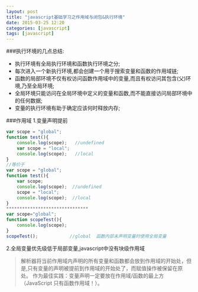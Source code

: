 ```yaml
---
layout: post
title: "javascript基础学习之作用域与闭包&执行环境"
date: 2015-03-25 12:20
categories: [javascript]
tags: [javascript]
---
```


###执行环境的几点总结:
 * 执行环境有全局执行环境和函数执行环境之分;
 * 每次进入一个新执行环境,都会创建一个用于搜索变量和函数的作用域链;
 * 函数的局部环境不仅有权访问函数作用域中的变量,而且有权访问其包含(父)环境,乃至全局环境;
 * 全局环境只能访问在全局环境中定义的变量和函数,而不能直接访问局部环境中的任何数据;
 * 变量的执行环境有助于确定应该何时释放内存;

###作用域
1.变量声明提前

```js
var scope = "global";
function test(){
	console.log(scope);   //undefined
	var scope = "local";
	console.log(scope);   //local
}
//等价于
var scope = "global";
function test(){
	var scope;
	console.log(scope);  //undefined
	scope = "local";
	console.log(scope);  //local
}
*******************************
var scope="global";
function scopeTest(){
    console.log(scope);
}
scopeTest();            //global  函数内部未声明变量时使用全局变量
```

2.全局变量优先级低于局部变量,javascript中没有块级作用域

> 解析器将当前作用域内声明的所有变量和函数都会放到作用域的开始处，但是,只有变量的声明被提前到作用域的开始处了，而赋值操作被保留在原处。
作为最佳实践：变量声明一定要放在作用域/函数的最上方（JavaScript 只有函数作用域！）。